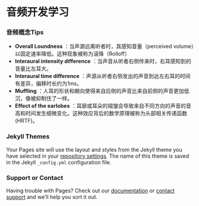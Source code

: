 # 音频开发学习



### 音频概念Tips

* __Overall Loundness__ ：当声源远离听者时，其感知音量（perceived volume）以固定速率降低。这种现象被称为滚降（Rolloff）
* __Interaural intensity difference__ ：当声音从听者右侧传来时，右耳感知到的音量比左耳大。
* __Interaural time difference__ ：声源从听者右侧发出的声音到达左右耳的时间有差异，偏移时长约为1ms。
* __Muffling__ ：人耳的形状和朝向使得来自后侧的声音比来自前侧的声音更加低沉，像被抑制住了一样。
* __Effect of the earlobes__ ：耳廓或耳朵的褶皱会导致来自不同方向的声音的音高和时间发生细微变化。这种效应背后的数学原理被称为头部相关传递函数 (HRTF)。

### Jekyll Themes

Your Pages site will use the layout and styles from the Jekyll theme you have selected in your [repository settings](https://github.com/lizyoko9/AudioDevelopmentStudy/settings/pages). The name of this theme is saved in the Jekyll `_config.yml` configuration file.

### Support or Contact

Having trouble with Pages? Check out our [documentation](https://docs.github.com/categories/github-pages-basics/) or [contact support](https://support.github.com/contact) and we’ll help you sort it out.
